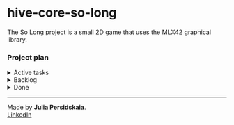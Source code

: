 # hive-core-so-long
The So Long project is a small 2D game that uses the MLX42 graphical library.

### Project plan

<details>
<summary>Active tasks</summary>    

- [ ] Check if the map is playable:  
	* There's a valid path between the start and exit.  
	* All collectibles are reachable.  

</details>

<details>
<summary>Backlog</summary>   

- [ ] Implement a basic game loop that handles rendering and events.  
- [ ] Load sprite images (player, walls, exit, collectibles).   
- [ ] Display game objects on the window.  
- [ ] Implement sprite animation.  
- [ ] Improve movement controls: collision detection.   
- [ ] Handle player interaction with collectibles and counter.  
- [ ] Implement the game conditions: win, lose, chose a character...   
- [ ] Implement enemies that move and interact with the player.  
- [ ] Display the movement count directly on screen.  

</details>

<details>
<summary>Done</summary>  

- [x] Program input validation:    
    * Takes exactly 2 parameters: `<program> <path>`.   
    * Map file has a `.ber` extension.    
    * Path to the file is valid. 
- [x] Map reading and general validation:  
	* Map is rectangular.
	* There is exactly one start position and one exit position.  
	* There is at least one one collectible item.
	* Map is surrounded by walls.  
- [x] Handle user input:
	* Implement movement in 4 directions: up, down, left, and right.  
	* Handle closing the window with ESC.

</details>


______________
Made by **Julia Persidskaia**.  
[LinkedIn](https://www.linkedin.com/in/iuliia-persidskaia/)